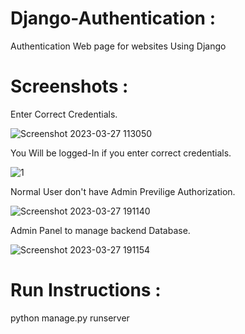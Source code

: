 # Django-Authentication :

Authentication Web page for websites Using Django

# Screenshots :

Enter Correct Credentials.

![Screenshot 2023-03-27 113050](https://user-images.githubusercontent.com/104684690/227954154-5667ad6f-6215-466d-b64d-6c704caab868.png)

You Will be logged-In if you enter correct credentials.

![1](https://user-images.githubusercontent.com/104684690/227956712-4e21ed0d-9a63-492a-83c9-babc9c08fba0.png)

Normal User don't have Admin Previlige Authorization.

![Screenshot 2023-03-27 191140](https://user-images.githubusercontent.com/104684690/227956745-37d1fa1e-a13e-4ff0-8170-f0028632a244.png)

Admin Panel to manage backend Database.

![Screenshot 2023-03-27 191154](https://user-images.githubusercontent.com/104684690/227956829-ebf80566-b9dd-4ec4-92b2-3ae7caea716b.png)

# Run Instructions :
python manage.py runserver
